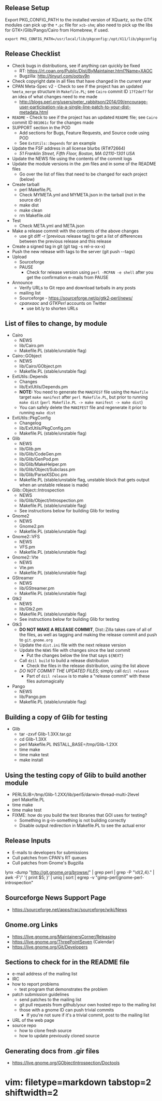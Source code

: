 ## Release Setup ##

Export PKG_CONFIG_PATH to the installed version of XQuartz, so the GTK modules
can pick up the `*.pc` file for `xcb-shm`; also need to pick up the libs for
GTK+/Glib/Pango/Cairo from Homebrew, if used.

    export PKG_CONFIG_PATH=/usr/local/lib/pkgconfig:/opt/X11/lib/pkgconfig

## Release Checklist ##
- Check bugs in distributions, see if anything can quickly be fixed
  - RT: https://rt.cpan.org/Public/Dist/ByMaintainer.html?Name=XAOC
  - Bugzilla: http://tinyurl.com/ootsv9n
- Check copyright date in all files that have changed in the current year
- CPAN Meta-Spec v2 - Check to see if the project has an updated `%meta_merge`
  structure in `Makefile.PL`; see `Cairo` commit ID `17f2def7` for an idea of
  what changes need to me made
  - http://blogs.perl.org/users/peter_rabbitson/2014/09/encourage-user-participation-via-a-single-line-patch-to-your-dist-metadata.html
- `README` - Check to see if the project has an updated `README` file; see
  `Cairo` commit ID `081061c` for the changes made
- SUPPORT section in the POD
  - Add sections for Bugs, Feature Requests, and Source code using POD
  - See `ExtUtils::Depends` for an example
- Update the FSF address in all license blurbs (RT#72664)
  - *51 Franklin Street, Fifth Floor, Boston, MA 02110-1301  USA*
- Update the NEWS file using the contents of the commit logs 
- Update the module versions in the .pm files and in some of the README files
  - Go over the list of files that need to be changed for each project (below)
- Create tarball 
  - perl Makefile.PL
  - Check MYMETA.yml and MYMETA.json in the tarball (not in the source dir)
  - make dist
  - make clean
  - rm Makefile.old
- Test
  - Check META.yml and META.json
- Make a release commit with the contents of the above changes
  - use git diff -r [previous release tag] to get a list of differences
    between the previous release and this release
- Create a signed tag in git (git tag -s rel-x-xx-x)
- Push the new release with tags to the server (git push --tags)
- Upload
  - Sourceforge
  - PAUSE
    - Check for release version using `perl -MCPAN -e shell` after you get the
      confirmation e-mails from PAUSE
- Announce
  - Verify URLs to Git repo and download tarballs in any posts
  - mailing list
  - Sourceforge - https://sourceforge.net/p/gtk2-perl/news/
  - *cpanxaoc* and *GTKPerl* accounts on Twitter
    - use bit.ly to shorten URLs

## List of files to change, by module ##
- Cairo
  - NEWS
  - lib/Cairo.pm
  - Makefile.PL (stable/unstable flag)
- Cairo::GObject
  - NEWS
  - lib/Cairo/GObject.pm
  - Makefile.PL (stable/unstable flag)
- ExtUtils::Depends
  - Changes
  - lib/ExtUtils/Depends.pm
  - **NOTE:** You need to generate the `MANIFEST` file using the `Makefile`
    target `make manifest` after `perl Makefile.PL`, but prior to running
    `make dist` (`perl Makefile.PL -> make manifest -> make dist`)
  - You can safely delete the `MANIFEST` file and regenerate it prior to
    running `make dist`
- ExtUtils::PkgConfig
  - Changelog
  - lib/ExtUtils/PkgConfig.pm
  - Makefile.PL (stable/unstable flag)
- Glib
  - NEWS
  - lib/Glib.pm
  - lib/Glib/CodeGen.pm
  - lib/Glib/GenPod.pm
  - lib/Glib/MakeHelper.pm
  - lib/Glib/Object/Subclass.pm
  - lib/Glib/ParseXSDoc.pm
  - Makefile.PL (stable/unstable flag, unstable block that gets output when an
    unstable release is made)
- Glib::Object::Introspection
  - NEWS
  - lib/Glib/Object/Introspection.pm
  - Makefile.PL (stable/unstable flag)
  - See instructions below for building Glib for testing
- Gnome2
  - NEWS
  - Gnome2.pm
  - Makefile.PL (stable/unstable flag)
- Gnome2::VFS
  - NEWS
  - VFS.pm
  - Makefile.PL (stable/unstable flag)
- Gnome2::Vte
  - NEWS
  - Vte.pm
  - Makefile.PL (stable/unstable flag)
- GStreamer
  - NEWS
  - lib/GStreamer.pm
  - Makefile.PL (stable/unstable flag)
- Gtk2
  - NEWS
  - lib/Gtk2.pm
  - Makefile.PL (stable/unstable flag)
  - See instructions below for building Glib for testing
- Gtk3
  - **DO NOT MAKE A RELEASE COMMIT**, Dist::Zilla takes care of all of
    the files, as well as tagging and making the release commit and push to
    `git.gnome.org`
  - Update the `dist.ini` file with the next release version
  - Update the `NEWS` file with changes since the last commit
    - Put the changes below the line that says `${NEXT}`
  - Call `dzil build` to build a release distribution
    - Check the files in the release distribution, using the list above
  - _DO NOT COMMIT THE UPDATED FILES_; simply call `dzil release`
    - Part of `dzil release` is to make a "release commit" with these files
      automagically
- Pango
  - NEWS
  - lib/Pango.pm
  - Makefile.PL (stable/unstable flag)

## Building a copy of Glib for testing ##
- Glib
  - tar -zxvf Glib-1.3XX.tar.gz
  - cd Glib-1.3XX
  - perl Makefile.PL INSTALL_BASE=/tmp/Glib-1.2XX
  - time make
  - time make test
  - make install

## Using the testing copy of Glib to build another module ##
- PERL5LIB=/tmp/Glib-1.2XX/lib/perl5/darwin-thread-multi-2level \
  perl Makefile.PL
- time make
- time make test
- FIXME: how do you build the test libraries that GOI uses for testing?
  - Something in g-in-something is not building correctly
  - Disable output redirection in Makefile.PL to see the actual error

## Release Inputs ##
- E-mails to developers for submissions
- Cull patches from CPAN's RT queues
- Cull patches from Gnome's Bugzilla

lynx -dump "http://git.gnome.org/browse/" | grep perl | grep -P "\d{2,4}\." |
awk -F'/' '{ print $5; }' | uniq | sort | egrep -v
"gimp-perl|gnome-perl-introspection"

## Sourceforge News Support Page ##
- https://sourceforge.net/apps/trac/sourceforge/wiki/News

## Gnome.org Links ##
- https://live.gnome.org/MaintainersCorner/Releasing
- https://live.gnome.org/ThreePointSeven (Calendar)
- https://live.gnome.org/Git/Developers

## Sections to check for in the README file ##
- e-mail address of the mailing list
- IRC
- how to report problems
  - test program that demonstrates the problem
- patch submission guidelines
  - send patches to the mailing list
  - git pull requests from github/your own hosted repo to the mailing list
  - those with a gnome ID can push trivial commits
    - If you're not sure if it's a trivial commit, post to the mailing list
- URL of the web page
- source repo
  - how to clone fresh source
  - how to update previously cloned source

## Generating docs from .gir files ##
- https://live.gnome.org/GObjectIntrospection/Doctools

# vim: filetype=markdown tabstop=2 shiftwidth=2
